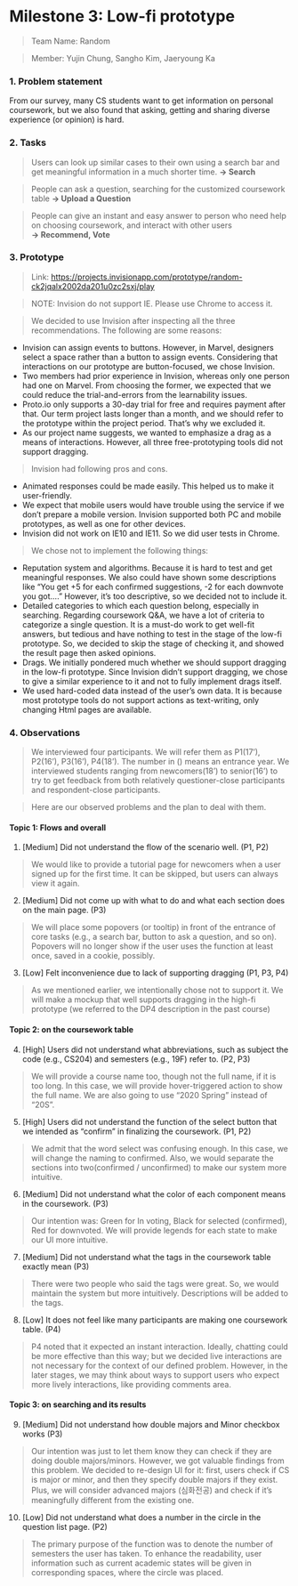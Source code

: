 # Milestone 3: Low-fi prototype
> Team Name: Random

> Member: Yujin Chung, Sangho Kim, Jaeryoung Ka

### 1. Problem statement
From our survey, many CS students want to get information on personal coursework, but we also found that asking, getting and sharing diverse experience (or opinion) is hard.

### 2. Tasks
> Users can look up similar cases to their own using a search bar and get meaningful information in a much shorter time.
> **-> Search**

> People can ask a question, searching for the customized coursework table 
> **-> Upload a Question**

> People can give an instant and easy answer to person who need help on choosing coursework, and interact with other users  
> **-> Recommend, Vote**

### 3. Prototype
> Link: https://projects.invisionapp.com/prototype/random-ck2jqalx2002da201u0zc2sxj/play

> NOTE: Invision do not support IE. Please use Chrome to access it.

> We decided to use Invision after inspecting all the three recommendations. The following are some reasons:
* Invision can assign events to buttons. However, in Marvel, designers select a space rather than a button to assign events. Considering that interactions on our prototype are button-focused, we chose Invision.
* Two members had prior experience in Invision, whereas only one person had one on Marvel. From choosing the former, we expected that we could reduce the trial-and-errors from the learnability issues.
* Proto.io only supports a 30-day trial for free and requires payment after that. Our term project lasts longer than a month, and we should refer to the prototype within the project period. That’s why we excluded it.
* As our project name suggests, we wanted to emphasize a drag as a means of interactions. However, all three free-prototyping tools did not support dragging.

> Invision had following pros and cons.
* Animated responses could be made easily. This helped us to make it user-friendly.
* We expect that mobile users would have trouble using the service if we don’t prepare a mobile version. Invision supported both PC and mobile prototypes, as well as one for other devices.
* Invision did not work on IE10 and IE11. So we did user tests in Chrome.

> We chose not to implement the following things:
* Reputation system and algorithms. Because it is hard to test and get meaningful responses. We also could have shown some descriptions like “You get +5 for each confirmed suggestions, -2 for each downvote you got….” However, it’s too descriptive, so we decided not to include it.
* Detailed categories to which each question belong, especially in searching. Regarding coursework Q&A, we have a lot of criteria to categorize a single question. It is a must-do work to get well-fit answers, but tedious and have nothing to test in the stage of the low-fi prototype. So, we decided to skip the stage of checking it, and showed the result page then asked opinions.
* Drags. We initially pondered much whether we should support dragging in the low-fi prototype. Since Invision didn’t support dragging, we chose to give a similar experience to it and not to fully implement drags itself. 
* We used hard-coded data instead of the user’s own data. It is because most prototype tools do not support actions as text-writing, only changing Html pages are available. 

### 4. Observations
> We interviewed four participants. We will refer them as P1(17’), P2(16’), P3(16’), P4(18’). The number in () means an entrance year. We interviewed students ranging from newcomers(18’) to senior(16’) to try to get feedback from both relatively questioner-close participants and respondent-close participants.

> Here are our observed problems and the plan to deal with them.

#### Topic 1: Flows and overall
1. [Medium] Did not understand the flow of the scenario well. (P1, P2)
> We would like to provide a tutorial page for newcomers when a user signed up for the first time. It can be skipped, but users can always view it again.
2. [Medium] Did not come up with what to do and what each section does on the main page. (P3)
> We will place some popovers (or tooltip) in front of the entrance of core tasks (e.g., a search bar, button to ask a question, and so on). Popovers will no longer show if the user uses the function at least once, saved in a cookie, possibly.
3. [Low] Felt inconvenience due to lack of supporting dragging (P1, P3, P4)
> As we mentioned earlier, we intentionally chose not to support it. We will make a mockup that well supports dragging in the high-fi prototype (we referred to the DP4 description in the past course)

#### Topic 2: on the coursework table
4. [High] Users did not understand what abbreviations, such as subject the code (e.g., CS204) and semesters (e.g., 19F) refer to. (P2, P3) 
> We will provide a course name too, though not the full name, if it is too long. In this case, we will provide hover-triggered action to show the full name. We are also going to use “2020 Spring” instead of “20S”.
5. [High] Users did not understand the function of the select button that we intended as “confirm” in finalizing the coursework. (P1, P2)
> We admit that the word select was confusing enough. In this case, we will change the naming to confirmed. Also, we would separate the sections into two(confirmed / unconfirmed) to make our system more intuitive.
6. [Medium] Did not understand what the color of each component means in the coursework. (P3)
> Our intention was: Green for In voting, Black for selected (confirmed), Red for downvoted. We will provide legends for each state to make our UI more intuitive.
7. [Medium] Did not understand what the tags in the coursework table exactly mean (P3)
> There were two people who said the tags were great. So, we would maintain the system but more intuitively. Descriptions will be added to the tags.
8. [Low] It does not feel like many participants are making one coursework table. (P4)
> P4 noted that it expected an instant interaction. Ideally, chatting could be more effective than this way; but we decided live interactions are not necessary for the context of our defined problem. However, in the later stages, we may think about ways to support users who expect more lively interactions, like providing comments area.

#### Topic 3: on searching and its results
9. [Medium] Did not understand how double majors and Minor checkbox works (P3)
> Our intention was just to let them know they can check if they are doing double majors/minors. However, we got valuable findings from this problem. We decided to re-design UI for it: first, users check if CS is major or minor, and then they specify double majors if they exist. Plus, we will consider advanced majors (심화전공) and check if it’s meaningfully different from the existing one.
10. [Low] Did not understand what does a number in the circle in the question list page. (P2)
> The primary purpose of the function was to denote the number of semesters the user has taken. To enhance the readability, user information such as current academic states will be given in corresponding spaces, where the circle was placed. 


